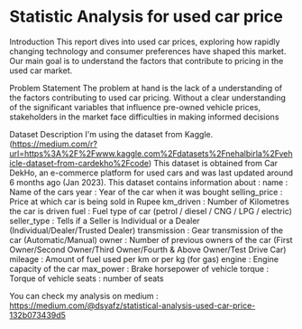 # Statistic Analysis for used car price

Introduction
This report dives into used car prices, exploring how rapidly changing technology and consumer preferences have shaped this market. 
Our main goal is to understand the factors that contribute to pricing in the used car market.

Problem Statement
The problem at hand is the lack of a understanding of the factors contributing to used car pricing. 
Without a clear understanding of the significant variables that influence pre-owned vehicle prices, stakeholders in the market face difficulties in making informed decisions

Dataset Description
I'm using the dataset from Kaggle. (https://medium.com/r?url=https%3A%2F%2Fwww.kaggle.com%2Fdatasets%2Fnehalbirla%2Fvehicle-dataset-from-cardekho%2Fcode)
This dataset is obtained from Car DekHo, an e-commerce platform for used cars and was last updated around 6 months ago (Jan 2023). This dataset contains information about :
name : Name of the cars
year : Year of the car when it was bought
selling_price : Price at which car is being sold in Rupee
km_driven : Number of Kilometres the car is driven
fuel : Fuel type of car (petrol / diesel / CNG / LPG / electric)
seller_type : Tells if a Seller is Individual or a Dealer (Individual/Dealer/Trusted Dealer)
transmission : Gear transmission of the car (Automatic/Manual)
owner : Number of previous owners of the car (First Owner/Second Owner/Third Owner/Fourth & Above Owner/Test Drive Car)
mileage : Amount of fuel used per km or per kg (for gas)
engine : Engine capacity of the car
max_power : Brake horsepower of vehicle
torque : Torque of vehicle
seats : number of seats

You can check my analysis on medium : https://medium.com/@dsyafz/statistical-analysis-used-car-price-132b073439d5
